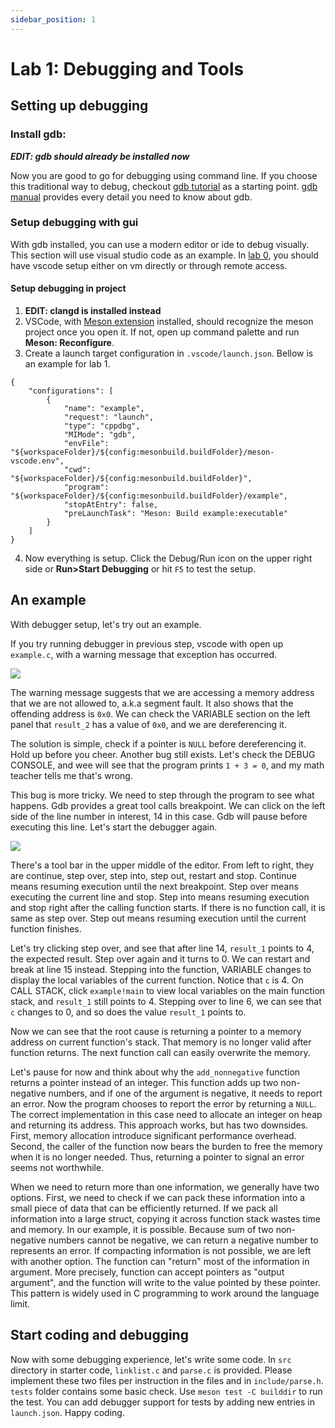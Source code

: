 ```yaml
---
sidebar_position: 1
---
```


# Lab 1: Debugging and Tools

## Setting up debugging
### Install gdb:

***EDIT: gdb should already be installed now***

Now you are good to go for debugging using command line. If you choose this traditional way to debug, checkout [gdb tutorial](https://web.eecs.umich.edu/~sugih/pointers/summary.html) as a starting point. [gdb manual](https://sourceware.org/gdb/current/onlinedocs/gdb.html/) provides every detail you need to know about gdb.

### Setup debugging with gui
With gdb installed, you can use a modern editor or ide to debug visually. This section will use visual studio code as an example. In [lab 0](./00-setup.md), you should have vscode setup either on vm directly or through remote access.

#### Setup debugging in project
1. **EDIT: clangd is installed instead**
2. VSCode, with [Meson extension](https://marketplace.visualstudio.com/items?itemName=mesonbuild.mesonbuild) installed, should recognize the meson project once you open it. If not, open up command palette and run **Meson: Reconfigure**.
3. Create a launch target configuration in `.vscode/launch.json`. Bellow is an example for lab 1.
```
{
    "configurations": [
        {
            "name": "example",
            "request": "launch",
            "type": "cppdbg",
            "MIMode": "gdb",
            "envFile": "${workspaceFolder}/${config:mesonbuild.buildFolder}/meson-vscode.env",
            "cwd": "${workspaceFolder}/${config:mesonbuild.buildFolder}",
            "program": "${workspaceFolder}/${config:mesonbuild.buildFolder}/example",
            "stopAtEntry": false,
            "preLaunchTask": "Meson: Build example:executable"
        }
    ]
}
```
4. Now everything is setup. Click the Debug/Run icon on the upper right side or **Run>Start Debugging** or hit `F5` to test the setup.


## An example
With debugger setup, let's try out an example.

If you try running debugger in previous step, vscode with open up `example.c`, with a warning message that exception has occurred. 

![](/img/debug_exception.png)

The warning message suggests that we are accessing a memory address that we are not allowed to, a.k.a segment fault. It also shows that the offending address is `0x0`. We can check the VARIABLE section on the left panel that `result_2` has a value of `0x0`, and we are dereferencing it.

The solution is simple, check if a pointer is `NULL` before dereferencing it. Hold up before you cheer. Another bug still exists. Let's check the DEBUG CONSOLE, and wee will see that the program prints `1 + 3 = 0`, and my math teacher tells me that's wrong.

This bug is more tricky. We need to step through the program to see what happens. Gdb provides a great tool calls breakpoint. We can click on the left side of the line number in interest, 14 in this case. Gdb will pause before executing this line. Let's start the debugger again.

![](/img/debug_breakpoint.png)

There's a tool bar in the upper middle of the editor. From left to right, they are continue, step over, step into, step out, restart and stop. Continue means resuming execution until the next breakpoint. Step over means executing the current line and stop. Step into means resuming execution and stop right after the calling function starts. If there is no function call, it is same as step over. Step out means resuming execution until the current function finishes.

Let's try clicking step over, and see that after line 14, `result_1` points to 4, the expected result. Step over again and it turns to 0. We can restart and break at line 15 instead. Stepping into the function, VARIABLE changes to display the local variables of the current function. Notice that `c` is 4. On CALL STACK, click `example!main` to view local variables on the main function stack, and `result_1` still points to 4. Stepping over to line 6, we can see that `c` changes to 0, and so does the value `result_1` points to.

Now we can see that the root cause is returning a pointer to a memory address on current function's stack. That memory is no longer valid after function returns. The next function call can easily overwrite the memory.

Let's pause for now and think about why the `add_nonnegative` function returns a pointer instead of an integer. This function adds up two non-negative numbers, and if one of the argument is negative, it needs to report an error. Now the program chooses to report the error by returning a `NULL`. The correct implementation in this case need to allocate an integer on heap and returning its address. This approach works, but has two downsides. First, memory allocation introduce significant performance overhead. Second, the caller of the function now bears the burden to free the memory when it is no longer needed. Thus, returning a pointer to signal an error seems not worthwhile.

When we need to return more than one information, we generally have two options. First, we need to check if we can pack these information into a small piece of data that can be efficiently returned. If we pack all information into a large struct, copying it across function stack wastes time and memory. In our example, it is possible. Because sum of two non-negative numbers cannot be negative, we can return a negative number to represents an error. If compacting information is not possible, we are left with another option. The function can "return" most of the information in argument. More precisely, function can accept pointers as "output argument", and the function will write to the value pointed by these pointer. This pattern is widely used in C programming to work around the language limit.

## Start coding and debugging
Now with some debugging experience, let's write some code. In `src` directory in starter code, `linklist.c` and `parse.c` is provided. Please implement these two files per instruction in the files and in `include/parse.h`. `tests` folder contains some basic check. Use `meson test -C builddir` to run the test. You can add debugger support for tests by adding new entries in `launch.json`. Happy coding.
